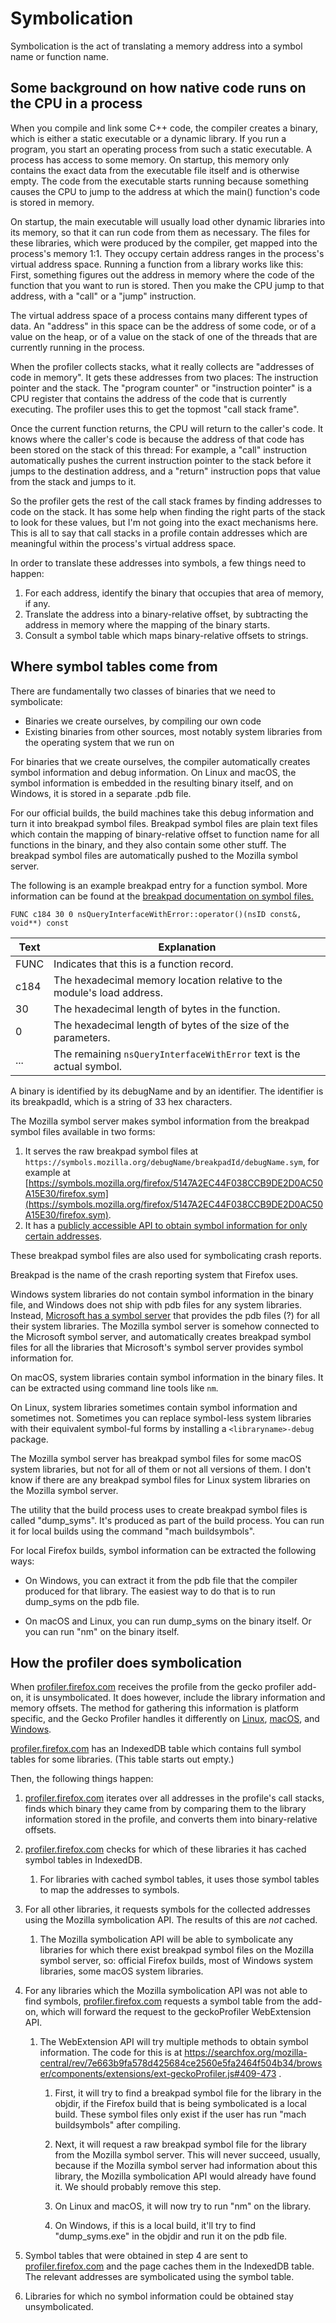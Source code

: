 # Symbolication

Symbolication is the act of translating a memory address into a symbol name or function name.

## Some background on how native code runs on the CPU in a process

When you compile and link some C++ code, the compiler creates a binary, which is either a static executable or a dynamic library. If you run a program, you start an operating process from such a static executable. A process has access to some memory. On startup, this memory only contains the exact data from the executable file itself and is otherwise empty. The code from the executable starts running because something causes the CPU to jump to the address at which the main() function's code is stored in memory.

On startup, the main executable will usually load other dynamic libraries into its memory, so that it can run code from them as necessary. The files for these libraries, which were produced by the compiler, get mapped into the process's memory 1:1. They occupy certain address ranges in the process's virtual address space. Running a function from a library works like this: First, something figures out the address in memory where the code of the function that you want to run is stored. Then you make the CPU jump to that address, with a "call" or a "jump" instruction.

The virtual address space of a process contains many different types of data. An "address" in this space can be the address of some code, or of a value on the heap, or of a value on the stack of one of the threads that are currently running in the process.

When the profiler collects stacks, what it really collects are "addresses of code in memory". It gets these addresses from two places: The instruction pointer and the stack. The "program counter" or "instruction pointer" is a CPU register that contains the address of the code that is currently executing. The profiler uses this to get the topmost "call stack frame".

Once the current function returns, the CPU will return to the caller's code. It knows where the caller's code is because the address of that code has been stored on the stack of this thread: For example, a "call" instruction automatically pushes the current instruction pointer to the stack before it jumps to the destination address, and a "return" instruction pops that value from the stack and jumps to it.

So the profiler gets the rest of the call stack frames by finding addresses to code on the stack. It has some help when finding the right parts of the stack to look for these values, but I'm not going into the exact mechanisms here. This is all to say that call stacks in a profile contain addresses which are meaningful within the process's virtual address space.

In order to translate these addresses into symbols, a few things need to happen:

1.  For each address, identify the binary that occupies that area of memory, if any.
2.  Translate the address into a binary-relative offset, by subtracting the address in memory where the mapping of the binary starts.
3.  Consult a symbol table which maps binary-relative offsets to strings.

## Where symbol tables come from

There are fundamentally two classes of binaries that we need to symbolicate:

- Binaries we create ourselves, by compiling our own code
- Existing binaries from other sources, most notably system libraries from the operating system that we run on

For binaries that we create ourselves, the compiler automatically creates symbol information and debug information. On Linux and macOS, the symbol information is embedded in the resulting binary itself, and on Windows, it is stored in a separate .pdb file.

For our official builds, the build machines take this debug information and turn it into breakpad symbol files.
Breakpad symbol files are plain text files which contain the mapping of binary-relative offset to function name for all functions in the binary, and they also contain some other stuff.
The breakpad symbol files are automatically pushed to the Mozilla symbol server.

The following is an example breakpad entry for a function symbol. More information can be found at the [breakpad documentation on symbol files.](https://chromium.googlesource.com/breakpad/breakpad/+/master/docs/symbol_files.md)

```
FUNC c184 30 0 nsQueryInterfaceWithError::operator()(nsID const&, void**) const
```

| Text | Explanation                                                            |
| ---- | ---------------------------------------------------------------------- |
| FUNC | Indicates that this is a function record.                              |
| c184 | The hexadecimal memory location relative to the module's load address. |
| 30   | The hexadecimal length of bytes in the function.                       |
| 0    | The hexadecimal length of bytes of the size of the parameters.         |
| ...  | The remaining `nsQueryInterfaceWithError` text is the actual symbol.   |

A binary is identified by its debugName and by an identifier. The identifier is its breakpadId, which is a string of 33 hex characters.

The Mozilla symbol server makes symbol information from the breakpad symbol files available in two forms:

1.  It serves the raw breakpad symbol files at `https://symbols.mozilla.org/debugName/breakpadId/debugName.sym`, for example at [https://symbols.mozilla.org/firefox/5147A2EC44F038CCB9DE2D0AC50A15E30/firefox.sym](https://symbols.mozilla.org/firefox/5147A2EC44F038CCB9DE2D0AC50A15E30/firefox.sym).
2.  It has a [publicly accessible API to obtain symbol information for only certain addresses](https://tecken.readthedocs.io/en/latest/symbolication.html).

These breakpad symbol files are also used for symbolicating crash reports.

Breakpad is the name of the crash reporting system that Firefox uses.

Windows system libraries do not contain symbol information in the binary file, and Windows does not ship with pdb files for any system libraries. Instead, [Microsoft has a symbol server](<https://msdn.microsoft.com/en-us/library/windows/desktop/ee416588(v=vs.85).aspx#symbol_servers>) that provides the pdb files (?) for all their system libraries.
The Mozilla symbol server is somehow connected to the Microsoft symbol server, and automatically creates breakpad symbol files for all the libraries that Microsoft's symbol server provides symbol information for.

On macOS, system libraries contain symbol information in the binary files. It can be extracted using command line tools like `nm`.

On Linux, system libraries sometimes contain symbol information and sometimes not. Sometimes you can replace symbol-less system libraries with their equivalent symbol-ful forms by installing a `<libraryname>-debug` package.

The Mozilla symbol server has breakpad symbol files for some macOS system libraries, but not for all of them or not all versions of them. I don't know if there are any breakpad symbol files for Linux system libraries on the Mozilla symbol server.

The utility that the build process uses to create breakpad symbol files is called "dump_syms". It's produced as part of the build process. You can run it for local builds using the command "mach buildsymbols".

For local Firefox builds, symbol information can be extracted the following ways:

- On Windows, you can extract it from the pdb file that the compiler produced for that library. The easiest way to do that is to run dump_syms on the pdb file.

- On macOS and Linux, you can run dump_syms on the binary itself. Or you can run "nm" on the binary itself.

## How the profiler does symbolication

When [profiler.firefox.com] receives the profile from the gecko profiler add-on, it is unsymbolicated. It does however, include the library information and memory offsets. The method for gathering this information is platform specific, and the Gecko Profiler handles it differently on [Linux](https://searchfox.org/mozilla-central/rev/b80994a43e5d92c2f79160ece176127eed85dcc9/tools/profiler/core/shared-libraries-linux.cc), [macOS](https://searchfox.org/mozilla-central/rev/b80994a43e5d92c2f79160ece176127eed85dcc9/tools/profiler/core/shared-libraries-macos.cc), and [Windows](https://searchfox.org/mozilla-central/rev/b80994a43e5d92c2f79160ece176127eed85dcc9/tools/profiler/core/shared-libraries-win32.cc).

[profiler.firefox.com] has an IndexedDB table which contains full symbol tables for some libraries. (This table starts out empty.)

Then, the following things happen:

1.  [profiler.firefox.com] iterates over all addresses in the profile's call stacks, finds which binary they came from by comparing them to the library information stored in the profile, and converts them into binary-relative offsets.

2.  [profiler.firefox.com] checks for which of these libraries it has cached symbol tables in IndexedDB.
    1. For libraries with cached symbol tables, it uses those symbol tables to map the addresses to symbols.

3.  For all other libraries, it requests symbols for the collected addresses using the Mozilla symbolication API. The results of this are _not_ cached.
    1. The Mozilla symbolication API will be able to symbolicate any libraries for which there exist breakpad symbol files on the Mozilla symbol server, so: official Firefox builds, most of Windows system libraries, some macOS system libraries.

4.  For any libraries which the Mozilla symbolication API was not able to find symbols, [profiler.firefox.com] requests a symbol table from the add-on, which will forward the request to the geckoProfiler WebExtension API.
    1.  The WebExtension API will try multiple methods to obtain symbol information. The code for this is at https://searchfox.org/mozilla-central/rev/7e663b9fa578d425684ce2560e5fa2464f504b34/browser/components/extensions/ext-geckoProfiler.js#409-473 .
        1. First, it will try to find a breakpad symbol file for the library in the objdir, if the Firefox build that is being symbolicated is a local build. These symbol files only exist if the user has run "mach buildsymbols" after compiling.

        2. Next, it will request a raw breakpad symbol file for the library from the Mozilla symbol server. This will never succeed, usually, because if the Mozilla symbol server had information about this library, the Mozilla symbolication API would already have found it. We should probably remove this step.

        3. On Linux and macOS, it will now try to run "nm" on the library.

        4. On Windows, if this is a local build, it'll try to find "dump_syms.exe" in the objdir and run it on the pdb file.

5.  Symbol tables that were obtained in step 4 are sent to [profiler.firefox.com] and the page caches them in the IndexedDB table. The relevant addresses are symbolicated using the symbol table.

6.  Libraries for which no symbol information could be obtained stay unsymbolicated.

[profiler.firefox.com]: https://profiler.firefox.com
